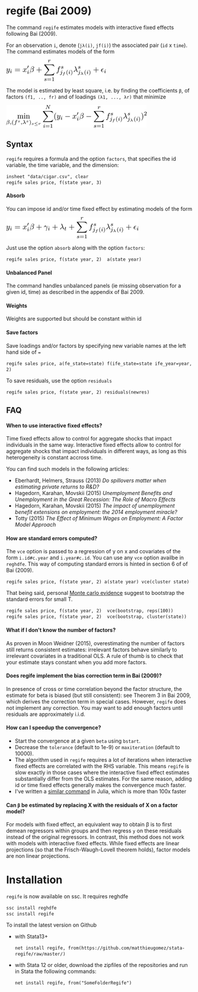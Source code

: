 

# regife (Bai 2009)

The command `regife` estimates models with interactive fixed effects following Bai (2009).

For an observation `i`, denote (`jλ(i)`, `jf(i)`) the associated pair (`id` x `time`).  The command estimates models of the form 

![model](img/model.png)


The model is estimated by least square, i.e. by finding the coefficients `β`, of factors `(f1, .., fr)` and of loadings `(λ1, ..., λr)` that minimize

![minimization](img/minimization.png)







## Syntax

`regife` requires a formula and the option `factors`, that specifies the id variable, the time variable, and the dimension:

```
insheet "data/cigar.csv", clear
regife sales price, f(state year, 3)
```




#### Absorb
You can impose id and/or time fixed effect by estimating models of the form

![model](img/femodel.png)

Just use the option `absorb` along with the option `factors`:

```
regife sales price, f(state year, 2)  a(state year)
```





#### Unbalanced Panel
The command handles unbalanced panels (ie missing observation for a given id, time) as described in the appendix of Bai 2009. 





#### Weights
Weights are supported but should be constant within id

#### Save factors
Save loadings and/or factors by specifying new variable names at the left hand side of `=`

```
regife sales price, a(fe_state=state) f(ife_state=state ife_year=year, 2) 
```

To save residuals, use the option `residuals`


```
regife sales price, f(state year, 2) residuals(newres)
```




## FAQ
#### When to use interactive fixed effects?
Time fixed effects allow to control for aggregate shocks that impact individuals in the same way. Interactive fixed effects allow to control for aggregate shocks that impact individuals in different ways, as long as this heterogeneity is constant accross time.


You can find such models in the following articles:

- Eberhardt, Helmers, Strauss (2013) *Do spillovers matter when estimating private returns to R&D?*
- Hagedorn, Karahan, Movskii (2015) *Unemployment Benefits and Unemployment in the Great Recession: The Role of Macro Effects*
- Hagedorn, Karahan, Movskii (2015) *The impact of unemployment benefit extensions on employment: the 2014 employment miracle?* 
- Totty (2015) *The Effect of Minimum Wages on Employment: A Factor Model Approach*

#### How are standard errors computed?
The `vce` option is passed to a regression of y on x and covariates of the form `i.id#c.year` and `i.year#c.id`. You can use any `vce` option availbe in `reghdfe`. This way of computing standard errors is hinted in section 6 of of Bai (2009).


```
regife sales price, f(state year, 2) a(state year) vce(cluster state) 
```


That being said, personal [Monte carlo evidence](monte-carlo/montecarlo.do) suggest to bootstrap the standard errors for small T.
```
regife sales price, f(state year, 2)  vce(bootstrap, reps(100))
regife sales price, f(state year, 2)  vce(bootstrap, cluster(state))
```

#### What if I don't know the number of factors?
As proven in Moon Weidner (2015), overestimating the number of factors still returns consistent estimates: irrelevant factors behave similarly to irrelevant covariates in a traditional OLS. A rule of thumb is to check that your estimate stays constant when you add more factors.

#### Does regife implement the bias correction term in Bai (2009)?
In presence of cross or time correlation beyond the factor structure, the estimate for beta is biased (but still consistent): see Theorem 3 in Bai 2009, which derives the correction term in special cases. However, `regife` does not implement any correction. You may want to add enough factors until residuals are approximately i.i.d.


#### How can I speedup the convergence?

- Start the convergence at a given `beta` using `bstart`.
- Decrease the `tolerance` (default to 1e-9) or `maxiteration` (default to 10000).
- The algorithm used in `regife` requires a lot of iterations when interactive fixed effects are correlated with the RHS variable. This means `regife` is slow exactly in those cases where the interactive fixed effect estimates substantially differ from the OLS estimates. For the same reason, adding id or time fixed effects generally makes the convergence much faster.
- I've written a [similar command](https://github.com/matthieugomez/PanelFactorModels.jl) in Julia, which is more than 100x faster


#### Can `β` be estimated by replacing X with the residuals of X on a factor model?
For models with fixed effect, an equivalent way to obtain β is to first demean regressors within groups and then regress `y` on these residuals instead of the original regressors.
In contrast, this method does not work with models with interactive fixed effects. While fixed effects are linear projections (so that the Frisch-Waugh-Lovell theorem holds), factor models are non linear projections.


# Installation
`regife` is now available on ssc. It requires reghdfe

```
ssc install reghdfe
ssc install regife
```

To install the latest version  on Github 
- with Stata13+
	```
	net install regife, from(https://github.com/matthieugomez/stata-regife/raw/master/)
	```

- with Stata 12 or older, download the zipfiles of the repositories and run in Stata the following commands:
	```
	net install regife, from("SomeFolderRegife")
	```
